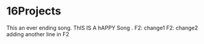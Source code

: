 # 16Projects
This an ever ending song.
ThIS IS A hAPPY Song .
F2: change1
F2: change2
adding another line in F2
